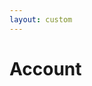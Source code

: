 ```yaml
---
layout: custom
---
```


<!-- <script setup lang="ts">
import MeetingInterface from "../../.vitepress/theme/components/MeetingInterface.vue"
</script> -->

# Account

<MeetingInterface />
